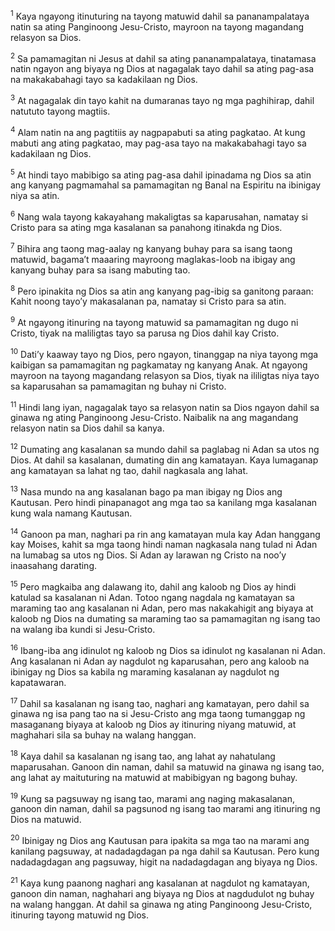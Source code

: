 <sup>1</sup>
Kaya ngayong itinuturing na tayong matuwid dahil sa pananampalataya natin sa ating Panginoong Jesu-Cristo, mayroon na tayong magandang relasyon sa Dios. 

<sup>2</sup>
Sa pamamagitan ni Jesus at dahil sa ating pananampalataya, tinatamasa natin ngayon ang biyaya ng Dios at nagagalak tayo dahil sa ating pag-asa na makakabahagi tayo sa kadakilaan ng Dios. 

<sup>3</sup>
At nagagalak din tayo kahit na dumaranas tayo ng mga paghihirap, dahil natututo tayong magtiis. 

<sup>4</sup>
Alam natin na ang pagtitiis ay nagpapabuti sa ating pagkatao. At kung mabuti ang ating pagkatao, may pag-asa tayo na makakabahagi tayo sa kadakilaan ng Dios. 

<sup>5</sup>
At hindi tayo mabibigo sa ating pag-asa dahil ipinadama ng Dios sa atin ang kanyang pagmamahal sa pamamagitan ng Banal na Espiritu na ibinigay niya sa atin. 

<sup>6</sup>
Nang wala tayong kakayahang makaligtas sa kaparusahan, namatay si Cristo para sa ating mga kasalanan sa panahong itinakda ng Dios. 

<sup>7</sup>
Bihira ang taong mag-aalay ng kanyang buhay para sa isang taong matuwid, bagamaʼt maaaring mayroong maglakas-loob na ibigay ang kanyang buhay para sa isang mabuting tao. 

<sup>8</sup>
Pero ipinakita ng Dios sa atin ang kanyang pag-ibig sa ganitong paraan: Kahit noong tayoʼy makasalanan pa, namatay si Cristo para sa atin. 

<sup>9</sup>
At ngayong itinuring na tayong matuwid sa pamamagitan ng dugo ni Cristo, tiyak na maliligtas tayo sa parusa ng Dios dahil kay Cristo. 

<sup>10</sup>
Datiʼy kaaway tayo ng Dios, pero ngayon, tinanggap na niya tayong mga kaibigan sa pamamagitan ng pagkamatay ng kanyang Anak. At ngayong mayroon na tayong magandang relasyon sa Dios, tiyak na ililigtas niya tayo sa kaparusahan sa pamamagitan ng buhay ni Cristo. 

<sup>11</sup>
Hindi lang iyan, nagagalak tayo sa relasyon natin sa Dios ngayon dahil sa ginawa ng ating Panginoong Jesu-Cristo. Naibalik na ang magandang relasyon natin sa Dios dahil sa kanya.

<sup>12</sup>
Dumating ang kasalanan sa mundo dahil sa paglabag ni Adan sa utos ng Dios. At dahil sa kasalanan, dumating din ang kamatayan. Kaya lumaganap ang kamatayan sa lahat ng tao, dahil nagkasala ang lahat. 

<sup>13</sup>
Nasa mundo na ang kasalanan bago pa man ibigay ng Dios ang Kautusan. Pero hindi pinapanagot ang mga tao sa kanilang mga kasalanan kung wala namang Kautusan. 

<sup>14</sup>
Ganoon pa man, naghari pa rin ang kamatayan mula kay Adan hanggang kay Moises, kahit sa mga taong hindi naman nagkasala nang tulad ni Adan na lumabag sa utos ng Dios. Si Adan ay larawan ng Cristo na nooʼy inaasahang darating. 

<sup>15</sup>
Pero magkaiba ang dalawang ito, dahil ang kaloob ng Dios ay hindi katulad sa kasalanan ni Adan. Totoo ngang nagdala ng kamatayan sa maraming tao ang kasalanan ni Adan, pero mas nakakahigit ang biyaya at kaloob ng Dios na dumating sa maraming tao sa pamamagitan ng isang tao na walang iba kundi si Jesu-Cristo. 

<sup>16</sup>
Ibang-iba ang idinulot ng kaloob ng Dios sa idinulot ng kasalanan ni Adan. Ang kasalanan ni Adan ay nagdulot ng kaparusahan, pero ang kaloob na ibinigay ng Dios sa kabila ng maraming kasalanan ay nagdulot ng kapatawaran. 

<sup>17</sup>
Dahil sa kasalanan ng isang tao, naghari ang kamatayan, pero dahil sa ginawa ng isa pang tao na si Jesu-Cristo ang mga taong tumanggap ng masaganang biyaya at kaloob ng Dios ay itinuring niyang matuwid, at maghahari sila sa buhay na walang hanggan. 

<sup>18</sup>
Kaya dahil sa kasalanan ng isang tao, ang lahat ay nahatulang maparusahan. Ganoon din naman, dahil sa matuwid na ginawa ng isang tao, ang lahat ay maituturing na matuwid at mabibigyan ng bagong buhay. 

<sup>19</sup>
Kung sa pagsuway ng isang tao, marami ang naging makasalanan, ganoon din naman, dahil sa pagsunod ng isang tao marami ang itinuring ng Dios na matuwid. 

<sup>20</sup>
Ibinigay ng Dios ang Kautusan para ipakita sa mga tao na marami ang kanilang pagsuway, at nadadagdagan pa nga dahil sa Kautusan. Pero kung nadadagdagan ang pagsuway, higit na nadadagdagan ang biyaya ng Dios. 

<sup>21</sup>
Kaya kung paanong naghari ang kasalanan at nagdulot ng kamatayan, ganoon din naman, naghahari ang biyaya ng Dios at nagdudulot ng buhay na walang hanggan. At dahil sa ginawa ng ating Panginoong Jesu-Cristo, itinuring tayong matuwid ng Dios.